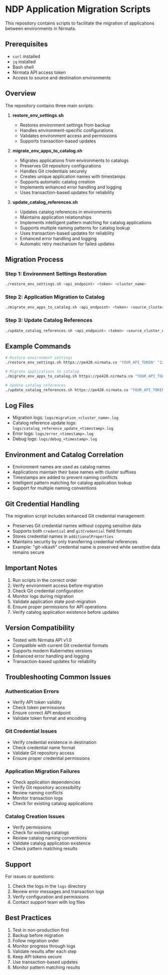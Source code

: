 # NDP Application Migration Scripts

This repository contains scripts to facilitate the migration of applications between environments in Nirmata.

## Prerequisites
- `curl` installed
- `jq` installed
- Bash shell
- Nirmata API access token
- Access to source and destination environments

## Overview
The repository contains three main scripts:

1. **restore_env_settings.sh**
   - Restores environment settings from backup
   - Handles environment-specific configurations
   - Validates environment access and permissions
   - Supports transaction-based updates

2. **migrate_env_apps_to_catalog.sh**
   - Migrates applications from environments to catalogs
   - Preserves Git repository configurations
   - Handles Git credentials securely
   - Creates unique application names with timestamps
   - Supports automatic catalog creation
   - Implements enhanced error handling and logging
   - Uses transaction-based updates for reliability

3. **update_catalog_references.sh**
   - Updates catalog references in environments
   - Maintains application relationships
   - Implements intelligent pattern matching for catalog applications
   - Supports multiple naming patterns for catalog lookup
   - Uses transaction-based updates for reliability
   - Enhanced error handling and logging
   - Automatic retry mechanism for failed updates

## Migration Process

### Step 1: Environment Settings Restoration
```bash
./restore_env_settings.sh <api_endpoint> <token> <cluster_name>
```

### Step 2: Application Migration to Catalog
```bash
./migrate_env_apps_to_catalog.sh <api_endpoint> <token> <source_cluster_name> <destination_cluster_name>
```

### Step 3: Update Catalog References
```bash
./update_catalog_references.sh <api_endpoint> <token> <source_cluster_name> <destination_cluster_name>
```

## Example Commands
```bash
# Restore environment settings
./restore_env_settings.sh https://pe420.nirmata.co "YOUR_API_TOKEN" "123-app-migration"

# Migrate applications to catalog
./migrate_env_apps_to_catalog.sh https://pe420.nirmata.co "YOUR_API_TOKEN" "123-app-migration" "129-app-migration"

# Update catalog references
./update_catalog_references.sh https://pe420.nirmata.co "YOUR_API_TOKEN" "123-app-migration" "129-app-migration"
```

## Log Files
- Migration logs: `logs/migration_<cluster_name>.log`
- Catalog reference update logs: `logs/catalog_reference_update_<timestamp>.log`
- Error logs: `logs/error_<timestamp>.log`
- Debug logs: `logs/debug_<timestamp>.log`

## Environment and Catalog Correlation
- Environment names are used as catalog names
- Applications maintain their base names with cluster suffixes
- Timestamps are added to prevent naming conflicts
- Intelligent pattern matching for catalog application lookup
- Support for multiple naming conventions

## Git Credential Handling
The migration script includes enhanced Git credential management:
- Preserves Git credential names without copying sensitive data
- Supports both `credential` and `gitCredential` field formats
- Stores credential names in `additionalProperties`
- Maintains security by only transferring credential references
- Example: "git-vikash" credential name is preserved while sensitive data remains secure

## Important Notes
1. Run scripts in the correct order
2. Verify environment access before migration
3. Check Git credential configuration
4. Monitor logs during migration
5. Validate application state post-migration
6. Ensure proper permissions for API operations
7. Verify catalog application existence before updates

## Version Compatibility
- Tested with Nirmata API v1.0
- Compatible with current Git credential formats
- Supports modern Kubernetes versions
- Enhanced error handling and logging
- Transaction-based updates for reliability

## Troubleshooting Common Issues

### Authentication Errors
- Verify API token validity
- Check token permissions
- Ensure correct API endpoint
- Validate token format and encoding

### Git Credential Issues
- Verify credential existence in destination
- Check credential name format
- Validate Git repository access
- Ensure proper credential permissions

### Application Migration Failures
- Check application dependencies
- Verify Git repository accessibility
- Review naming conflicts
- Monitor transaction logs
- Check for existing catalog applications

### Catalog Creation Issues
- Verify permissions
- Check for existing catalogs
- Review catalog naming conventions
- Validate catalog application existence
- Check pattern matching results

## Support
For issues or questions:
1. Check the logs in the `logs` directory
2. Review error messages and transaction logs
3. Verify configuration and permissions
4. Contact support team with log files

## Best Practices
1. Test in non-production first
2. Backup before migration
3. Follow migration order
4. Monitor progress through logs
5. Validate results after each step
6. Keep API tokens secure
7. Use transaction-based updates
8. Monitor pattern matching results

